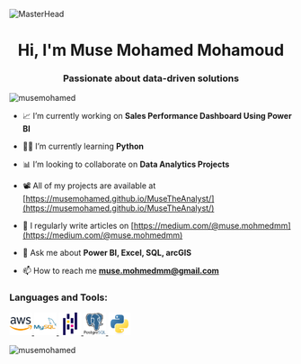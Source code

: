 ![MasterHead](https://img.freepik.com/premium-photo/hightech-workspace-showcasing-futuristic-data-analytics-action-large-curved-monitor_996093-829.jpg?w=1380)
<h1 align="center">Hi, I'm Muse Mohamed Mohamoud</h1>
<h3 align="center">Passionate about data-driven solutions</h3>

<p align="left"> <img src="https://komarev.com/ghpvc/?username=musemohamed&label=Profile%20views&color=0e75b6&style=flat" alt="musemohamed" /> </p>

- 📈 I’m currently working on **Sales Performance Dashboard Using Power BI**

- 👨‍💻 I’m currently learning **Python**

- 📊 I’m looking to collaborate on **Data Analytics Projects**

- 📽 All of my projects are available at [https://musemohamed.github.io/MuseTheAnalyst/](https://musemohamed.github.io/MuseTheAnalyst/)

- 📝 I regularly write articles on [https://medium.com/@muse.mohmedmm](https://medium.com/@muse.mohmedmm)

- 💬 Ask me about **Power BI, Excel, SQL, arcGIS**

- 📫 How to reach me **muse.mohmedmm@gmail.com**

<h3 align="left">Languages and Tools:</h3>
<p align="left"> <a href="https://aws.amazon.com" target="_blank" rel="noreferrer"> <img src="https://raw.githubusercontent.com/devicons/devicon/master/icons/amazonwebservices/amazonwebservices-original-wordmark.svg" alt="aws" width="40" height="40"/> </a> <a href="https://www.mysql.com/" target="_blank" rel="noreferrer"> <img src="https://raw.githubusercontent.com/devicons/devicon/master/icons/mysql/mysql-original-wordmark.svg" alt="mysql" width="40" height="40"/> </a> <a href="https://pandas.pydata.org/" target="_blank" rel="noreferrer"> <img src="https://raw.githubusercontent.com/devicons/devicon/2ae2a900d2f041da66e950e4d48052658d850630/icons/pandas/pandas-original.svg" alt="pandas" width="40" height="40"/> </a> <a href="https://www.postgresql.org" target="_blank" rel="noreferrer"> <img src="https://raw.githubusercontent.com/devicons/devicon/master/icons/postgresql/postgresql-original-wordmark.svg" alt="postgresql" width="40" height="40"/> </a> <a href="https://www.python.org" target="_blank" rel="noreferrer"> <img src="https://raw.githubusercontent.com/devicons/devicon/master/icons/python/python-original.svg" alt="python" width="40" height="40"/> </a> </p>

<p><img align="center" src="https://github-readme-stats.vercel.app/api/top-langs?username=musemohamed&show_icons=true&locale=en&layout=compact" alt="musemohamed" /></p>
